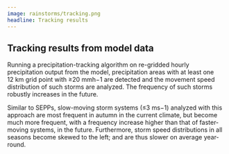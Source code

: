 ```yaml
---
image: rainstorms/tracking.png
headline: Tracking results
---
```


## Tracking results from model data

Running a precipitation-tracking algorithm on re-gridded hourly precipitation output from the model, precipitation areas with at least one 12 km grid point with ≥20 mmh−1 are detected and the movement speed distribution of such storms are analyzed. The frequency of such storms robustly increases in the future. 

Similar to SEPPs, slow-moving storm systems (≤3 ms−1) analyzed with this approach are most frequent in autumn in the current climate, but become much more frequent, with a frequency increase higher than that of faster-moving systems, in the future. Furthermore, storm speed distributions in all seasons become skewed to the left; and are thus slower on average year-round. 

